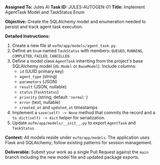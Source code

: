 **Assigned To:** Jules AI
**Task ID:** JULES-AUTOGEN-01
**Title:** Implement AgentTask Model and TaskStatus Enum

**Objective:**
Create the SQLAlchemy model and enumeration needed to persist and track agent task execution.

**Detailed Instructions:**
1.  Create a new file at `eufm/app/models/agent_task.py`.
2.  Define an `Enum` named `TaskStatus` with members: `QUEUED`, `RUNNING`, `COMPLETED`, `FAILED`, `CANCELLED`.
3.  Define a model class `AgentTask` inheriting from the project's base SQLAlchemy model (`db.Model` or `BaseModel`). Include columns:
    *   `id` (UUID primary key)
    *   `agent_type` (string)
    *   `parameters` (JSON)
    *   `result` (JSON, nullable)
    *   `status` (`TaskStatus`)
    *   `priority` (string, default `'normal'`)
    *   `error` (text, nullable)
    *   `created_at` and `updated_at` timestamps
4.  Implement a `save(self) -> None` method that commits the record and a `to_dict(self) -> dict` helper for serialization.
5.  Update `eufm/app/models/__init__.py` to export `AgentTask` and `TaskStatus`.

**Context:**
All models reside under `eufm/app/models`. The application uses Flask and SQLAlchemy; follow existing patterns for session management.

**Deliverable:**
Submit your work as a single Pull Request against the `main` branch including the new model file and updated package exports.
